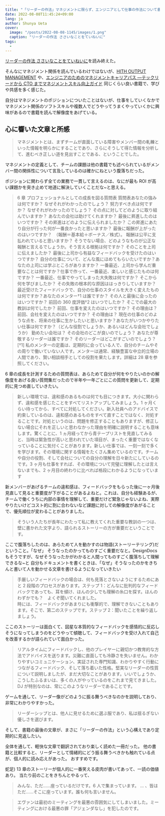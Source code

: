 ```yaml
---
title: "「リーダーの作法」マネジメントに限らず、エンジニアとして仕事の作法について書かれた良書"
date: 2022-08-08T11:45:24+09:00
lang: ja
author: Shunya Ueta
cover:
  image: "/posts/2022-08-08-1145/images/1.png"
  caption: "リーダーの作法 ささいなことをていねいに"
tags:
  - 
---
```


[リーダーの作法 ささいなことをていねいに](https://amzn.to/3QkQghf)を読み終えた。

そんなにマネジメント関係を読んでいるわけではないが、[HITH OUTPUT MANAGEMENT](https://amzn.to/3Sx9dzc) や、[エンジニアのためのマネジメントキャリアパス ―テックリードから CTO までマネジメントスキル向上ガイド](https://amzn.to/3P8MfM1)
同じくらい良い書籍で、学びや共感を多く感じた。

自分はマネジメントのポジションについたことはないが、仕事をしていくなかでマネジメント関係のソフトスキルや複数人でどうやってうまくやっていくかに興味があるので書籍を読んで解像度をあげている。

## 心に響いた文章と所感

> マネジメントとは、まずチームが直面している障害やメンバー間の軋轢といった情報を明らかにすることであり、さらにそうして得た情報を分析して、進むべき正しい道を見出すことである、ということでした。

マネジメントの定義として、チームの課題は他の書籍でも述べられているがメンバー間の関係性について言及しているのは確かにねという腹落ちだった。

ポジションに関わらず全ての業務で一貫して言えるのは、なにが最も ROI が高い課題かを突き止めて地道に解決していくことだな~と思える。

> 6 章 プロフェッショナルとしての成長を図る質問表
> 質問表あなたの強みは何ですか？
> なぜそれがわかったのでしょう？
> 努力すべき点は何ですか？
> なぜそれがわかったのでしょう？
> その点に対してどのように取り組んでいますか？
> あなたの会社は助けてくれますか？
> 最後に昇進したのはいつですか？
> その昇進はどのように伝えられましたか？
> この昇進にあたり自分が行った何が一番良かったと思いますか？
> 最後に報酬が上がったのはいつですか？　（報酬＝基本給＋ボーナス／株式）。
> 報酬は公平に支払われていると思いますか？
> そうでない場合、どのようなものが公正な報酬と言えるでしょうか。そう言える根拠は何ですか？
> そのことを上司に伝えましたか？
> 最後に上司から有益なフィードバックを受けたのはいつですか？
> 自分の仕事について、どんな風にほめてもらいたいですか？あなたの上司には学ぶところがありますか？
> 一番最近、上司から学んだ重要なことは何ですか？仕事で作って、一番最近、楽しいと感じたものは何ですか？
> 一番最近、仕事でやってしまった大失敗は何ですか？
> そこから何を学びましたか？
> その失敗の根本的な原因ははっきりしていますか？
> 最近受けたフィードバックで、自分の仕事のスタイルを大きく変えたものは何ですか？あなたのメンター†1 は誰ですか？
> その人と最後に会ったのはいつですか？
> 前回の 360 度評価†2 はいつでしたか？
> そこでの最大の教訓は何でしたか？
> 前回、仕事を変えたのはいつですか？
> その理由は？
> 前回、会社を変えたのはいつですか？
> その理由は？
> 現在の仕事のどのような点を、将来の仕事に生かしたいと思いますか？あなたがいつかやりたい仕事は何ですか？（どんな役割でしょうか、あるいはどんな会社でしょうか）
> 勤めたい会社は？
> その会社のどこが良いのでしょう？
> あなたが尊敬するリーダーは誰ですか？
> そのリーダーはどこがすごいのでしょう？
> [†1] 私のメンターの定義は、定期的に会っている人で、自分のチームやその周りで働いていない人です。メンターは通常、経験豊富な中立的立場の人間であり、賢い相談相手としての役割を果たします。詳細は 28 章を参照してください。

6 章の成長を計測するための質問表は、あらためて自分が何をやりたいのかの解像度をあげる良い質問集だったので半年や一年ごとにこの質問を更新して、定期的に見つめ直していきたい。

> 新しい環境では、違和感のあるものは何でも目につきます。大小に関わらず、違和感を感じたことをすべてリストアップしてみましょう。1 ヶ月くらい待ってから、すべてに対処してください。新入社員へのアドバイスで約束しているのは、違和感のあるものをすべて直すことではなく、対処することです。対処というのは、問題を修正することもありますが、修正しない場合にそれを正しいと思わなかった理由を明確に説明することも意味します。驚くことに、1 ヵ月経ってから青テープリストを見直してみると、当時は緊急性が高いと思われていた項目が、まったく重要ではなくなっていることに気付くことがあります。新しい仕事では、一刻一刻で多くを学びます。その環境に関する情報をたくさん集めているのです。チームや自分の役割、そして会社についての自分の理解を日々新たにしているのです。3 ヶ月も仕事をすれば、その環境について完璧に理解したとは言えないまでも、2 ヶ月目の終わりに比べれば格段にわかるようになっています

新メンバーがあげるチームの違和感は、フィードバックをもらった後に一ヶ月後見直して見ると重要度が下がることがあるよねと。これは、自分も経験あるが、チームで働くうちに内部の事情を理解して、重要だけど緊急じゃないよね、実際やりたいけどコスト的に割に合わないなど課題に対しての解像度があがることで、優先順位が変わることがありました。

> そういう人たちが長年にわたって私に教えてくれた重要な教訓の一つは、壁に書かれた文字より、語られるストーリーの方が重要だということです。

ここで腹落ちしたのは、あらためて人を動かすのは物語(ストーリーテリング)だということ。「なぜ」 そうなったのかってものすごく重要だなと。DesignDocs もそうですが、なぜそうなったかがわかると人間ってものすごく腹落ちして理解できるな~と
自分もドキュメントを書くときは、「なぜ」そうなったのかをきちんと書いて人を動かせる文章を書けるようになっていきたい

> 手厳しいフィードバックの場合は、何も見落とさないようにするためにあと 2 段階のプロセスがあります。ステップ 1：どんなに批判的なフィードバックであっても、耳を傾け、ほんの少しでも理解の糸口を探す。ほんのわずかでも？　よくぞ聞いてくれました。  
> 時には、フィードバックがあまりにも衝撃的で、理解できないこともあります。そこで、第二のステップです。ステップ 2：聞いたことを繰り返しましょう。

ここのストーリーは面白くて、図星な本質的なフィードバックを感情的に反応しそうになってしまうのをどうやって傾聴して、フィードバックを受け入れて自己を改善するかが語られていて面白かった。

> リアルタイムにフィードバックし、他のプレイヤーに親切かつ教育的な方法でアドバイスを送ります。災難に直面しても冷静さを失いません。わかりやすいコミュニケーション、実証された専門知識、わかりやすく行動につながるフィードバック、そして落ち着いた性格。堅実なリーダーの性質について説明しましたが、まだ大切なことがあります。いいでしょうか、こうしたふるまいは、多くの人がやっているのをこれまで見てきました。DJ が特別なのは、常にこのようなリーダーであることです。

ゲームを通して、リーダー像がどのように振る舞うべきなのかを説明しており、非常にわかりやすかった。

> リーダーシップとは、他人に見せるために選ぶ服であり、私は揺るぎない優しさを選びます。

そして、書籍の最後の文章が、まさに「リーダーの作法」という心構えであり定期的に見返したい。

全体を通して、軽快な文章で翻訳されており楽しく読めた一冊だった。
他の書籍と比較すると、リーダーとして情緒的にどう振る舞うべきかも触れている点が、個人的に読み応えがあった。
おすすめです。

蛇足) 13 章のストーリーが個人的に一番笑える皮肉が書いてあって、一読の価値あり。
当たり前のことをきちんとやるって、

> みんな、ただ……座っているだけです。6 人で集まっています。
> ...
> 、皆はただ……そこに座っています。誰も何も言いません。

> エヴァンは最初のミーティングを最悪の雰囲気にしてしまいました。ミーティングにおける最悪の罪「アジェンダなし」を犯したのです。

